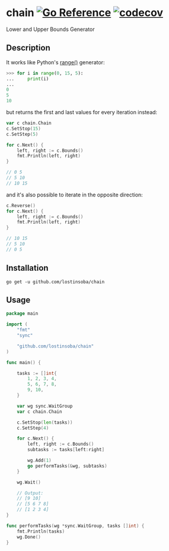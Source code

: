 # chain [![Go Reference](https://pkg.go.dev/badge/github.com/lostinsoba/chain.svg)](https://pkg.go.dev/github.com/lostinsoba/chain) [![codecov](https://codecov.io/gh/lostinsoba/chain/graph/badge.svg)](https://codecov.io/gh/lostinsoba/chain)

Lower and Upper Bounds Generator

## Description

It works like Python's [range()](https://docs.python.org/3/library/stdtypes.html#range) generator:
```python
>>> for i in range(0, 15, 5):
...     print(i)
... 
0
5
10
```

but returns the first and last values for every iteration instead:

```go
var c chain.Chain
c.SetStop(15)
c.SetStep(5)

for c.Next() {
    left, right := c.Bounds()
    fmt.Println(left, right)
}

// 0 5
// 5 10
// 10 15
```

and it's also possible to iterate in the opposite direction:

```go
c.Reverse()
for c.Next() {
    left, right := c.Bounds()
    fmt.Println(left, right)
}

// 10 15
// 5 10
// 0 5
```

## Installation

```shell
go get -u github.com/lostinsoba/chain
```

## Usage

```go
package main

import (
    "fmt"
    "sync"

    "github.com/lostinsoba/chain"
)

func main() {

    tasks := []int{
        1, 2, 3, 4,
        5, 6, 7, 8,
        9, 10,
    }

    var wg sync.WaitGroup
    var c chain.Chain

    c.SetStop(len(tasks))
    c.SetStep(4)

    for c.Next() {
        left, right := c.Bounds()
        subtasks := tasks[left:right]

        wg.Add(1)
        go performTasks(&wg, subtasks)
    }

    wg.Wait()

    // Output:
    // [9 10]
    // [5 6 7 8]
    // [1 2 3 4]
}

func performTasks(wg *sync.WaitGroup, tasks []int) {
    fmt.Println(tasks)
    wg.Done()
}
```
